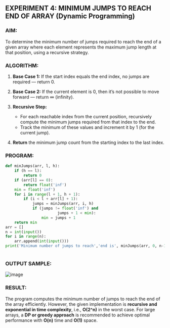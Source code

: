 
## **EXPERIMENT 4: MINIMUM JUMPS TO REACH END OF ARRAY (Dynamic Programming)**



### **AIM:**

To determine the minimum number of jumps required to reach the end of a given array where each element represents the maximum jump length at that position, using a recursive strategy.



### **ALGORITHM:**

1. **Base Case 1:** If the start index equals the end index, no jumps are required — return 0.
2. **Base Case 2:** If the current element is 0, then it’s not possible to move forward — return ∞ (infinity).
3. **Recursive Step:**

   * For each reachable index from the current position, recursively compute the minimum jumps required from that index to the end.
   * Track the minimum of these values and increment it by 1 (for the current jump).
4. **Return** the minimum jump count from the starting index to the last index.



### **PROGRAM:**

```python
def minJumps(arr, l, h):
    if (h == l):
        return 0
    if (arr[l] == 0):
        return float('inf')
    min = float('inf')
    for i in range(l + 1, h + 1):
        if (i < l + arr[l] + 1):
            jumps = minJumps(arr, i, h)
            if (jumps != float('inf') and
                       jumps + 1 < min):
                min = jumps + 1
    return min
arr = []
n = int(input()) 
for i in range(n):
    arr.append(int(input()))
print('Minimum number of jumps to reach','end is', minJumps(arr, 0, n-1))
 
```



### **OUTPUT SAMPLE:**

![image](https://github.com/user-attachments/assets/51edd764-aada-4df2-8a4d-85a5c305a22e)




### **RESULT:**

The program computes the minimum number of jumps to reach the end of the array efficiently. However, the given implementation is **recursive and exponential in time complexity**, i.e., **O(2^n)** in the worst case. For large arrays, a **DP or greedy approach** is recommended to achieve optimal performance with **O(n)** time and **O(1)** space.

